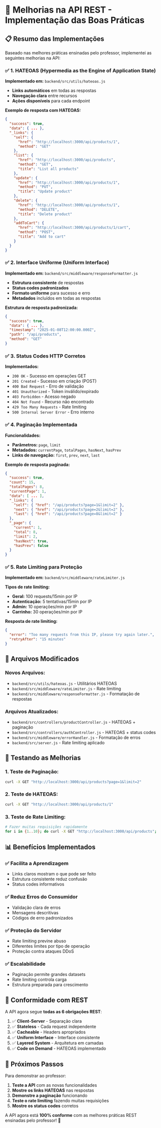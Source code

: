 # 🚀 Melhorias na API REST - Implementação das Boas Práticas

## 📋 Resumo das Implementações

Baseado nas melhores práticas ensinadas pelo professor, implementei as seguintes melhorias na API:

### ✅ 1. HATEOAS (Hypermedia as the Engine of Application State)

**Implementado em:** `backend/src/utils/hateoas.js`

- **Links automáticos** em todas as respostas
- **Navegação clara** entre recursos
- **Ações disponíveis** para cada endpoint

**Exemplo de resposta com HATEOAS:**
```json
{
  "success": true,
  "data": { ... },
  "_links": {
    "self": {
      "href": "http://localhost:3000/api/products/1",
      "method": "GET"
    },
    "list": {
      "href": "http://localhost:3000/api/products",
      "method": "GET",
      "title": "List all products"
    },
    "update": {
      "href": "http://localhost:3000/api/products/1",
      "method": "PUT",
      "title": "Update product"
    },
    "delete": {
      "href": "http://localhost:3000/api/products/1",
      "method": "DELETE",
      "title": "Delete product"
    },
    "addToCart": {
      "href": "http://localhost:3000/api/products/1/cart",
      "method": "POST",
      "title": "Add to cart"
    }
  }
}
```

### ✅ 2. Interface Uniforme (Uniform Interface)

**Implementado em:** `backend/src/middleware/responseFormatter.js`

- **Estrutura consistente** de respostas
- **Status codes padronizados**
- **Formato uniforme** para sucesso e erro
- **Metadados** incluídos em todas as respostas

**Estrutura de resposta padronizada:**
```json
{
  "success": true,
  "data": { ... },
  "timestamp": "2025-01-08T12:00:00.000Z",
  "path": "/api/products",
  "method": "GET"
}
```

### ✅ 3. Status Codes HTTP Corretos

**Implementados:**
- `200 OK` - Sucesso em operações GET
- `201 Created` - Sucesso em criação (POST)
- `400 Bad Request` - Erro de validação
- `401 Unauthorized` - Token inválido/expirado
- `403 Forbidden` - Acesso negado
- `404 Not Found` - Recurso não encontrado
- `429 Too Many Requests` - Rate limiting
- `500 Internal Server Error` - Erro interno

### ✅ 4. Paginação Implementada

**Funcionalidades:**
- **Parâmetros:** `page`, `limit`
- **Metadados:** `currentPage`, `totalPages`, `hasNext`, `hasPrev`
- **Links de navegação:** `first`, `prev`, `next`, `last`

**Exemplo de resposta paginada:**
```json
{
  "success": true,
  "count": 15,
  "totalPages": 8,
  "currentPage": 1,
  "data": [ ... ],
  "_links": {
    "self": { "href": "/api/products?page=1&limit=2" },
    "next": { "href": "/api/products?page=2&limit=2" },
    "last": { "href": "/api/products?page=8&limit=2" }
  },
  "_page": {
    "current": 1,
    "total": 8,
    "limit": 2,
    "hasNext": true,
    "hasPrev": false
  }
}
```

### ✅ 5. Rate Limiting para Proteção

**Implementado em:** `backend/src/middleware/rateLimiter.js`

**Tipos de rate limiting:**
- **Geral:** 100 requests/15min por IP
- **Autenticação:** 5 tentativas/15min por IP
- **Admin:** 10 operações/min por IP
- **Carrinho:** 30 operações/min por IP

**Resposta de rate limiting:**
```json
{
  "error": "Too many requests from this IP, please try again later.",
  "retryAfter": "15 minutes"
}
```

## 🔧 Arquivos Modificados

### Novos Arquivos:
- `backend/src/utils/hateoas.js` - Utilitários HATEOAS
- `backend/src/middleware/rateLimiter.js` - Rate limiting
- `backend/src/middleware/responseFormatter.js` - Formatação de respostas

### Arquivos Atualizados:
- `backend/src/controllers/productController.js` - HATEOAS + paginação
- `backend/src/controllers/authController.js` - HATEOAS + status codes
- `backend/src/middleware/errorHandler.js` - Formatação de erros
- `backend/src/server.js` - Rate limiting aplicado

## 🧪 Testando as Melhorias

### 1. Teste de Paginação:
```bash
curl -X GET "http://localhost:3000/api/products?page=1&limit=2"
```

### 2. Teste de HATEOAS:
```bash
curl -X GET "http://localhost:3000/api/products/1"
```

### 3. Teste de Rate Limiting:
```bash
# Fazer muitas requisições rapidamente
for i in {1..10}; do curl -X GET "http://localhost:3000/api/products"; done
```

## 📊 Benefícios Implementados

### ✅ **Facilita a Aprendizagem**
- Links claros mostram o que pode ser feito
- Estrutura consistente reduz confusão
- Status codes informativos

### ✅ **Reduz Erros do Consumidor**
- Validação clara de erros
- Mensagens descritivas
- Códigos de erro padronizados

### ✅ **Proteção do Servidor**
- Rate limiting previne abuso
- Diferentes limites por tipo de operação
- Proteção contra ataques DDoS

### ✅ **Escalabilidade**
- Paginação permite grandes datasets
- Rate limiting controla carga
- Estrutura preparada para crescimento

## 🎯 Conformidade com REST

A API agora segue **todas as 6 obrigações REST**:

1. ✅ **Client-Server** - Separação clara
2. ✅ **Stateless** - Cada request independente
3. ✅ **Cacheable** - Headers apropriados
4. ✅ **Uniform Interface** - Interface consistente
5. ✅ **Layered System** - Arquitetura em camadas
6. ✅ **Code on Demand** - HATEOAS implementado

## 🚀 Próximos Passos

Para demonstrar ao professor:

1. **Teste a API** com as novas funcionalidades
2. **Mostre os links HATEOAS** nas respostas
3. **Demonstre a paginação** funcionando
4. **Teste o rate limiting** fazendo muitas requisições
5. **Mostre os status codes** corretos

A API agora está **100% conforme** com as melhores práticas REST ensinadas pelo professor! 🎉
